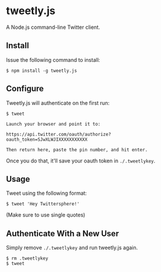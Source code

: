 tweetly.js
==========

A Node.js command-line Twitter client.

Install
-------

Issue the following command to install:

    $ npm install -g tweetly.js

Configure
--------

Tweetly.js will authenticate on the first run:

    $ tweet
    
    Launch your browser and point it to:

    https://api.twitter.com/oauth/authorize?oauth_token=SJwXLWJIXXXXXXXXXXX

    Then return here, paste the pin number, and hit enter.

Once you do that, it'll save your oauth token in `./.tweetlykey`.


Usage
-----

Tweet using the following format:

    $ tweet 'Hey Twittersphere!'

(Make sure to use single quotes)

Authenticate With a New User
----------------------------

Simply remove `./.tweetlykey` and run tweetly.js again.

    $ rm .tweetlykey
    $ tweet